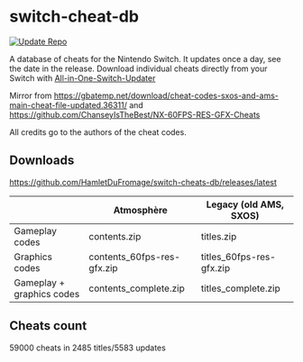 # switch-cheat-db
[![Update Repo](https://github.com/HamletDuFromage/switch-cheats-db/actions/workflows/update_repo.yml/badge.svg)](https://github.com/HamletDuFromage/switch-cheats-db/actions/workflows/update_repo.yml)

A database of cheats for the Nintendo Switch. It updates once a day, see the date in the release. Download individual cheats directly from your Switch with [All-in-One-Switch-Updater](https://github.com/HamletDuFromage/aio-switch-updater)

Mirror from https://gbatemp.net/download/cheat-codes-sxos-and-ams-main-cheat-file-updated.36311/ and https://github.com/ChanseyIsTheBest/NX-60FPS-RES-GFX-Cheats

All credits go to the authors of the cheat codes.

## Downloads 
https://github.com/HamletDuFromage/switch-cheats-db/releases/latest

|                           | Atmosphère                  | Legacy (old AMS, SXOS)    |
|---------------------------|-----------------------------|---------------------------|
| Gameplay codes            | contents.zip                | titles.zip                |
| Graphics codes            | contents_60fps-res-gfx.zip  | titles_60fps-res-gfx.zip  |
| Gameplay + graphics codes | contents_complete.zip       | titles_complete.zip       |

## Cheats count
59000 cheats in 2485 titles/5583 updates
